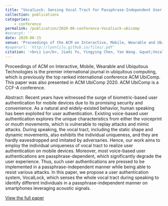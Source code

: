 ```yaml
---
title: "VocalLock: Sensing Vocal Tract for Passphrase-Independent User Authentication Leveraging Acoustic Signals on Smartphones"
collection: publications
catogories: 
    - conference
permalink: /publication/2020-06-conference-VocalLock-ubicomp
#excerpt: ''
date: 2020-06-15
venue: 'Proceedings of the ACM on Interactive, Mobile, Wearable and Ubiquitous Technologies (IMWUT)'
#paperurl: 'http://lynnlilu.github.io/files/.pdf'
citation: '<b>Li Lu</b>, Jiadi Yu, Yingying Chen, Yan Wang. &quot;VocalLock: Sensing Vocal Tract for Passphrase-Independent User Authentication Leveraging Acoustic Signals on Smartphones.&quot; <i>Proceedings of the ACM on Interactive, Mobile, Wearable and Ubiquitous Technologies (IMWUT)</i>. 4(2), pp. 51:1-51:24. Cancun, Mexico. 2020. doi: 10.1145/3397320.'
---
```


Proceedings of ACM on Interactive, Mobile, Wearable and Ubiquitous Technologies is the premier international journal in ubiquitous computing, which is previously the top ranked international conference ACM UbiComp. This paper was also presented in ACM UbiComp 2020. ACM UbiComp is a CCF-A conference.

Abstract: Recent years have witnessed the surge of biometric-based user authentication for mobile devices due to its promising security and convenience. As a natural and widely-existed behavior, human speaking has been exploited for user authentication. Existing voice-based user authentication explores the unique characteristics from either the voiceprint or mouth movements, which is vulnerable to replay attacks and mimic attacks. During speaking, the vocal tract, including the static shape and dynamic movements, also exhibits the individual uniqueness, and they are hardly eavesdropped and imitated by adversaries. Hence, our work aims to employ the individual uniqueness of vocal tract to realize user authentication on mobile devices. Moreover, most voice-based user authentications are passphrase-dependent, which significantly degrade the user experience. Thus, such user authentications are pressed to be implemented in a passphrase-independent manner while being able to resist various attacks. In this paper, we propose a user authentication system, VocalLock, which senses the whole vocal tract during speaking to identify different individuals in a passphrase-independent manner on smartphones leveraging acoustic signals. 

[View the full paper](https://dl.acm.org/citation.cfm?id=3397320)

